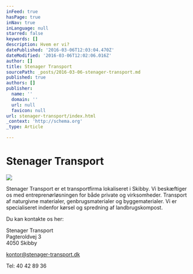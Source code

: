 ```yaml
---
inFeed: true
hasPage: true
inNav: true
inLanguage: null
starred: false
keywords: []
description: Hvem er vi?
datePublished: '2016-03-06T12:03:04.470Z'
dateModified: '2016-03-06T12:02:06.016Z'
author: []
title: Stenager Transport
sourcePath: _posts/2016-03-06-stenager-transport.md
published: true
authors: []
publisher:
  name: ''
  domain: ''
  url: null
  favicon: null
url: stenager-transport/index.html
_context: 'http://schema.org'
_type: Article

---
```

# Stenager Transport
![](https://s3-us-west-2.amazonaws.com/the-grid-img/p/ff2bbbfd28278f3a56044a9ff90774a1816fde95.png)

Stenager Transport er et transportfirma lokaliseret i Skibby. Vi beskæftiger os med entreprenørløsningen for både private og virksomheder. Transport af naturgivne materialer, genbrugsmaterialer og byggematerialer. Vi er specialiseret indenfor kørsel og spredning af landbrugskompost. 

Du kan kontakte os her:

Stenager Transport   
Pagteroldvej 3  
4050 Skibby

[kontor@stenager-transport.dk][0]

Tel: 40 42 89 36

[0]: mailto:kontor@stenager-transport.dk